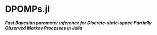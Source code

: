 # DPOMPs.jl

***Fast Bayesian parameter inference for Discrete-state-space Partially Observed Markov Processes in Julia***
